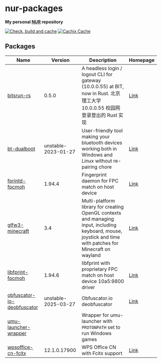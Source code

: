 # nur-packages

**My personal [NUR](https://github.com/nix-community/NUR) repository**

[![Check, build and cache](https://github.com/fym998/nur-packages/actions/workflows/build.yml/badge.svg)](https://github.com/fym998/nur-packages/actions/workflows/build.yml)
[![Cachix Cache](https://img.shields.io/badge/cachix-fym998--nur-blue.svg)](https://fym998-nur.cachix.org)

## Packages

| Name | Version | Description | Homepage |
| --- | --- | --- | --- |
| [bitsrun-rs](pkgs/by-path/bitsrun-rs/package.nix#L35) | 0.5.0 | A headless login / logout CLI for gateway (10.0.0.55) at BIT, now in Rust. 北京理工大学 10.0.0.55 校园网登录登出的 Rust 实现 | [Link](https://github.com/spencerwooo/bitsrun-rs) |
| [bt-dualboot](pkgs/by-path/bt-dualboot/package.nix#L24) | unstable-2023-01-27 | User-friendly tool making your bluetooth devices working both in Windows and Linux without re-pairing chore | [Link](https://github.com/x2es/bt-dualboot) |
| [fprintd-fpcmoh](pkgs/by-path/fprintd-fpcmoh/package.nix#L21) | 1.94.4 | Fingerprint daemon for FPC match on host device | [Link](https://fprint.freedesktop.org/) |
| [glfw3-minecraft](pkgs/by-path/glfw3-minecraft/package.nix#L25) | 3.4 | Multi-platform library for creating OpenGL contexts and managing input, including keyboard, mouse, joystick and time with patches for Minecraft on wayland | [Link](https://aur.archlinux.org/packages/glfw-wayland-minecraft-cursorfix) |
| [libfprint-fpcmoh](pkgs/by-path/libfprint-fpcmoh/package.nix#L47) | 1.94.6 | libfprint with proprietary FPC match on host device 10a5:9800 driver | [Link](https://aur.archlinux.org/packages/libfprint-fpcmoh-git) |
| [obfuscator-io-deobfuscator](pkgs/by-path/obfuscator-io-deobfuscator/package.nix#L23) | unstable-2025-03-27 | Obfuscator.io deobfuscator | [Link](https://github.com/ben-sb/obfuscator-io-deobfuscator) |
| [umu-launcher-wrapper](pkgs/by-path/umu-launcher-wrapper/package.nix#L27) |  | Wrapper for umu-launcher with `PROTONPATH` set to run Windows games |  |
| [wpsoffice-cn-fcitx](pkgs/by-path/wpsoffice-cn-fcitx/package.nix#L17) | 12.1.0.17900 | WPS Office CN with Fcitx support | [Link](https://www.wps.com) |

